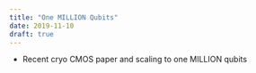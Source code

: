 ```yaml
---
title: "One MILLION Qubits"
date: 2019-11-10
draft: true
---
```


- Recent cryo CMOS paper and scaling to one MILLION qubits
